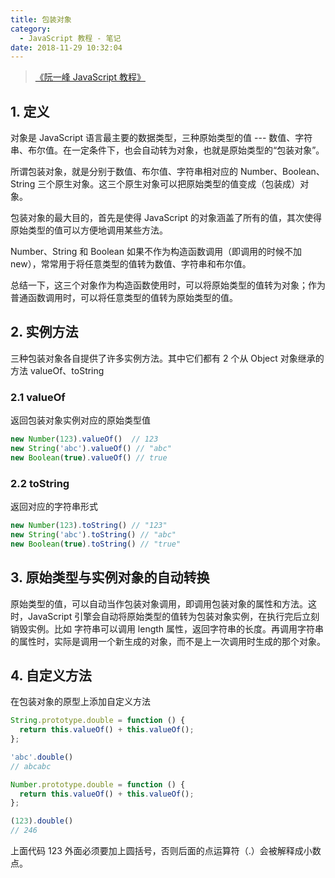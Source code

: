 ```yaml
---
title: 包装对象
category:
  - JavaScript 教程 - 笔记
date: 2018-11-29 10:32:04
---
```


> [《阮一峰 JavaScript 教程》](https://wangdoc.com/javascript/)

## 1. 定义

对象是 JavaScript 语言最主要的数据类型，三种原始类型的值 --- 数值、字符串、布尔值。在一定条件下，也会自动转为对象，也就是原始类型的“包装对象”。

所谓包装对象，就是分别于数值、布尔值、字符串相对应的 Number、Boolean、String 三个原生对象。这三个原生对象可以把原始类型的值变成（包装成）对象。

包装对象的最大目的，首先是使得 JavaScript 的对象涵盖了所有的值，其次使得原始类型的值可以方便地调用某些方法。

Number、String 和 Boolean 如果不作为构造函数调用（即调用的时候不加 new），常常用于将任意类型的值转为数值、字符串和布尔值。

总结一下，这三个对象作为构造函数使用时，可以将原始类型的值转为对象；作为普通函数调用时，可以将任意类型的值转为原始类型的值。

## 2. 实例方法

三种包装对象各自提供了许多实例方法。其中它们都有 2 个从 Object 对象继承的方法 valueOf、toString

### 2.1 valueOf

返回包装对象实例对应的原始类型值

```js
new Number(123).valueOf()  // 123
new String('abc').valueOf() // "abc"
new Boolean(true).valueOf() // true
```

### 2.2 toString

返回对应的字符串形式

```js
new Number(123).toString() // "123"
new String('abc').toString() // "abc"
new Boolean(true).toString() // "true"
```

## 3. 原始类型与实例对象的自动转换

原始类型的值，可以自动当作包装对象调用，即调用包装对象的属性和方法。这时，JavaScript 引擎会自动将原始类型的值转为包装对象实例，在执行完后立刻销毁实例。比如 字符串可以调用 length 属性，返回字符串的长度。再调用字符串的属性时，实际是调用一个新生成的对象，而不是上一次调用时生成的那个对象。

## 4. 自定义方法

在包装对象的原型上添加自定义方法

```js
String.prototype.double = function () {
  return this.valueOf() + this.valueOf();
};

'abc'.double()
// abcabc

Number.prototype.double = function () {
  return this.valueOf() + this.valueOf();
};

(123).double()
// 246
```

上面代码 123 外面必须要加上圆括号，否则后面的点运算符（.）会被解释成小数点。

